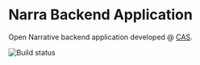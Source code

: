 Narra Backend Application
=========================

Open Narrative backend application developed @ [CAS](http://cas.famu.cz).

![Build status](http://deadlock.narra.eu/job/narra_core_dev/badge/icon)
